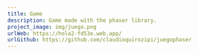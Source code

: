 ```yaml
---
title: Game
description: Game made with the phaser library.
project_image: img/juego.png
urlWeb: https://hola2-fd53e.web.app/
urlGithub: https://github.com/claudioquirozipi/juegophaser
---
```

